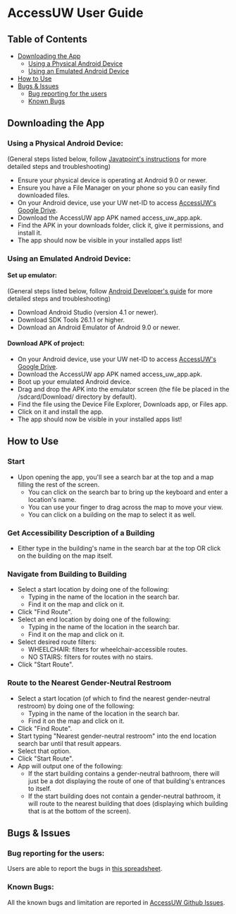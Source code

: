 # AccessUW User Guide

## Table of Contents
- [Downloading the App](#installing/running-the-app)
    - [Using a Physical Android Device](#using-a-physical-android-device:)
    - [Using an Emulated Android Device](#using-an-emulated-android-device:)
- [How to Use](#how-to-use)
- [Bugs & Issues](#bugs-&-issues)
    - [Bug reporting for the users](#bug-reporting-for-the-users:)
    - [Known Bugs](#known-bugs)

## Downloading the App

### Using a Physical Android Device:
(General steps listed below, follow [Javatpoint's instructions](https://www.javatpoint.com/how-to-install-apk-on-android#:~:text=Copy%20the%20downloaded%20APK%20file,tap%20on%20it%20to%20install) for more detailed steps and troubleshooting)
- Ensure your physical device is operating at Android 9.0 or newer.
- Ensure you have a File Manager on your phone so you can easily find downloaded files.
- On your Android device, use your UW net-ID to access [AccessUW's Google Drive](https://drive.google.com/drive/folders/15NJg1pMImN9zvDMFNJpA-DUkWg-hoXbQ?usp=sharing).
- Download the AccessUW app APK named access_uw_app.apk.
- Find the APK in your downloads folder, click it, give it permissions, and install it.
- The app should now be visible in your installed apps list!

### Using an Emulated Android Device:

#### Set up emulator:
(General steps listed below, follow [Android Developer's guide](https://developer.android.com/studio/run/emulator) for more detailed steps and troubleshooting)
- Download Android Studio (version 4.1 or newer).
- Download SDK Tools 26.1.1 or higher.
- Download an Android Emulator of Android 9.0 or newer.
#### Download APK of project:
- On your Android device, use your UW net-ID to access [AccessUW's Google Drive](https://drive.google.com/drive/folders/15NJg1pMImN9zvDMFNJpA-DUkWg-hoXbQ?usp=sharing).
- Download the AccessUW app APK named access_uw_app.apk.
- Boot up your emulated Android device.
- Drag and drop the APK into the emulator screen (the file be placed in the /sdcard/Download/ directory by default).
- Find the file using the Device File Explorer, Downloads app, or Files app.
- Click on it and install the app.
- The app should now be visible in your installed apps list!

## How to Use

### Start
- Upon opening the app, you'll see a search bar at the top and a map filling the rest of the screen.
    - You can click on the search bar to bring up the keyboard and enter a location's name.
    - You can use your finger to drag across the map to move your view.
    - You can click on a building on the map to select it as well.

### Get Accessibility Description of a Building
- Either type in the building's name in the search bar at the top OR click on the building on the map itself.
### Navigate from Building to Building
- Select a start location by doing one of the following:
    - Typing in the name of the location in the search bar.
    - Find it on the map and click on it.
- Click "Find Route".
- Select an end location by doing one of the following:
    - Typing in the name of the location in the search bar.
    - Find it on the map and click on it.
- Select desired route filters:
    - WHEELCHAIR: filters for wheelchair-accessible routes.
    - NO STAIRS: filters for routes with no stairs.
- Click "Start Route".

### Route to the Nearest Gender-Neutral Restroom
- Select a start location (of which to find the nearest gender-neutral restroom) by doing one of the following:
    - Typing in the name of the location in the search bar.
    - Find it on the map and click on it.
- Click "Find Route".
- Start typing "Nearest gender-neutral restroom" into the end location search bar until that result appears.
- Select that option.
- Click "Start Route".
- App will output one of the following:
    - If the start building contains a gender-neutral bathroom, there will just be a dot displaying the route of one of that building's entrances to itself.
    - If the start building does not contain a gender-neutral bathroom, it will route to the nearest building that does (displaying which building that is at the bottom of the screen).

## Bugs & Issues

### Bug reporting for the users:
Users are able to report the bugs in [this spreadsheet](https://docs.google.com/spreadsheets/d/1Afv3kSqC3Bg_IEs7vqW1ajjeVEligyM9pQl7dC6dgJ8/edit?usp=sharing).

### Known Bugs:
All the known bugs and limitation are reported in [AccessUW Github Issues](https://github.com/AccessUW/AccessUW/issues).